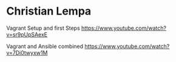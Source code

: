 # Christian Lempa
Vagrant Setup and first Steps
https://www.youtube.com/watch?v=sr9pUpSAexE

Vagrant and Ansible combined
https://www.youtube.com/watch?v=7Di0twyxw1M


